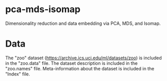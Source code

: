 # pca-mds-isomap
Dimensionality reduction and data embedding via PCA, MDS, and Isomap.

# Data
The "zoo" dataset (https://archive.ics.uci.edu/ml/datasets/zoo) is included in the "zoo.data" file. The dataset description is included in the "zoo.names" file.
Meta-information about the dataset is included in the "Index" file.
